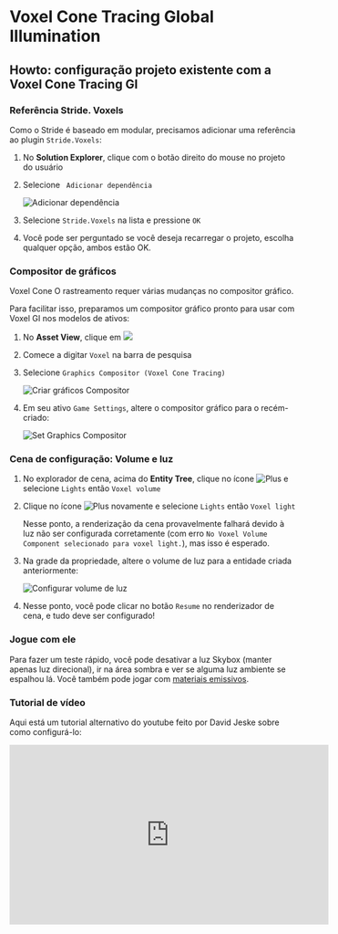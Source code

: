# Voxel Cone Tracing Global Illumination

## Howto: configuração projeto existente com a Voxel Cone Tracing GI

### Referência Stride. Voxels

Como o Stride é baseado em modular, precisamos adicionar uma referência ao plugin `Stride.Voxels`:

1. No **Solution Explorer**, clique com o botão direito do mouse no projeto do usuário

2. Selecione ` Adicionar dependência`

   ![ Adicionar dependência](media/voxelgi-add-dependency.png)

3. Selecione `Stride.Voxels` na lista e pressione `OK`

4. Você pode ser perguntado se você deseja recarregar o projeto, escolha qualquer opção, ambos estão OK.

### Compositor de gráficos

Voxel Cone O rastreamento requer várias mudanças no compositor gráfico.

Para facilitar isso, preparamos um compositor gráfico pronto para usar com Voxel GI nos modelos de ativos:

1. No **Asset View**, clique em ![](../../game-studio/media/create-and-add-assets-add-new-asset-button.png)

2. Comece a digitar `Voxel` na barra de pesquisa

3. Selecione `Graphics Compositor (Voxel Cone Tracing)`

   ![Criar gráficos Compositor](media/voxelgi-create-graphics-compositor.png)

4. Em seu ativo `Game Settings`, altere o compositor gráfico para o recém-criado:

   ![Set Graphics Compositor](media/voxelgi-set-graphics-compositor.png)

### Cena de configuração: Volume e luz

1. No explorador de cena, acima do **Entity Tree**, clique no ícone ![Plus](../../game-studio/media/add-entities-to-a-scene-plus-icon.png) e selecione `Lights` então `Voxel volume`

2. Clique no ícone ![Plus](../../game-studio/media/add-entities-to-a-scene-plus-icon.png) novamente e selecione `Lights` então `Voxel light`

   Nesse ponto, a renderização da cena provavelmente falhará devido à luz não ser configurada corretamente (com erro `No Voxel Volume Component selecionado para voxel light.`), mas isso é esperado.

3. Na grade da propriedade, altere o volume de luz para a entidade criada anteriormente:

   ![Configurar volume de luz ](media/voxelgi-setup-light-volume.png)

4. Nesse ponto, você pode clicar no botão `Resume` no renderizador de cena, e tudo deve ser configurado!

### Jogue com ele

Para fazer um teste rápido, você pode desativar a luz Skybox (manter apenas luz direcional), ir na área sombra e ver se alguma luz ambiente se espalhou lá. Você também pode jogar com [ materiais emissivos](../materials/shading-attributes.md#emissive).

### Tutorial de vídeo

Aqui está um tutorial alternativo do youtube feito por David Jeske sobre como configurá-lo:

<iframe width="560" height="315" src="https://www.youtube.com/embed/NEMZ_HJzJ7w" frameborder="0" allow="accelerometer; autoplay; encrypted-media; gyroscope; picture-in-picture" allowfullscreen></iframe>
